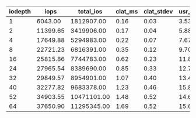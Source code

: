 | iodepth| iops| total\_ios| clat\_ms| clat\_stdev| usr\_cpu| sys\_cpu| OSD\_cpu| OSD\_mem| FIO\_cpu| FIO\_mem |
| ---| ---| ---| ---| ---| ---| ---| ---| ---| ---| ---|
 | 1  | 6043.00  | 1812907.00  | 0.16  | 0.03  | 3.53  | 3.50  | 195.38  | 14.99  | 49.64  | 0.16 |
 | 2  | 11399.65  | 3419906.00  | 0.17  | 0.04  | 5.88  | 5.77  | 271.58  | 15.60  | 81.52  | 0.96 |
 | 4  | 17649.88  | 5294983.00  | 0.22  | 0.07  | 7.67  | 7.40  | 318.53  | 15.60  | 105.79  | 1.23 |
 | 8  | 22721.23  | 6816391.00  | 0.35  | 0.12  | 9.70  | 8.11  | 341.24  | 15.60  | 117.41  | 1.39 |
 | 16  | 25815.86  | 7744783.00  | 0.62  | 0.23  | 11.87  | 8.97  | 324.22  | 15.60  | 131.83  | 1.71 |
 | 24  | 27965.54  | 8389690.00  | 0.85  | 0.33  | 12.70  | 8.85  | 312.20  | 15.60  | 133.15  | 1.87 |
 | 32  | 29849.57  | 8954901.00  | 1.07  | 0.40  | 13.44  | 9.10  | 312.17  | 15.60  | 137.24  | 1.97 |
 | 40  | 32277.82  | 9683378.00  | 1.23  | 0.46  | 15.88  | 8.87  | 318.22  | 15.60  | 144.08  | 2.13 |
 | 52  | 34903.55  | 10471101.00  | 1.48  | 0.52  | 14.66  | 9.63  | 325.10  | 15.60  | 146.38  | 2.19 |
 | 64  | 37650.90  | 11295345.00  | 1.69  | 0.52  | 15.66  | 9.70  | 337.85  | 15.60  | 149.72  | 2.35 |
